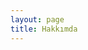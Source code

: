 ```yaml
---
layout: page
title: Hakkımda
---
```


<style type="text/css">
	.about{
		width: 100%;
	}
	.pic img{
	  margin-left: auto;
	  margin-right: auto;
	  width: 170px;
		height: 180px;
		border-radius: 50%;
		margin-top: 5%;
		
	}
	.social {
		width: 100%;
	}
	.social img {
		width: 40px;
		height: 40px;
		border-radius: 50%;
	}
	.social ul {
		list-style: none;
		padding: 5px;
		margin: 0;
		text-align: center;
	}
	.social li {
		display: inline-block;
	}
</style>